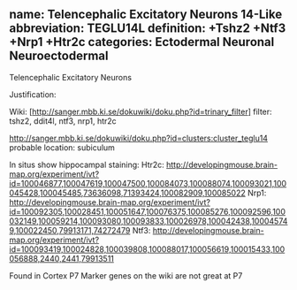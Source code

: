 name: Telencephalic Excitatory Neurons 14-Like
abbreviation: TEGLU14L
definition: +Tshz2 +Ntf3 +Nrp1 +Htr2c
categories: Ectodermal Neuronal Neuroectodermal
---

Telencephalic Excitatory Neurons

Justification:

Wiki:
[http://sanger.mbb.ki.se/dokuwiki/doku.php?id=trinary_filter] filter: tshz2, ddit4l, ntf3, nrp1, htr2c

http://sanger.mbb.ki.se/dokuwiki/doku.php?id=clusters:cluster_teglu14
probable location: subiculum

In situs show hippocampal staining:
Htr2c: http://developingmouse.brain-map.org/experiment/ivt?id=100046877,100047619,100047500,100084073,100088074,100093021,100045428,100045485,73636098,71393424,100082909,100085022
Nrp1: http://developingmouse.brain-map.org/experiment/ivt?id=100092305,100028451,100051647,100076375,100085276,100092596,100032149,100059214,100093080,100093833,100026978,100042438,100045749,100022450,79913171,74272479
Ntf3: http://developingmouse.brain-map.org/experiment/ivt?id=100093419,100024828,100039808,100088017,100056619,100015433,100056888,2440,2441,79913511


Found in Cortex P7
Marker genes on the wiki are not great at P7
